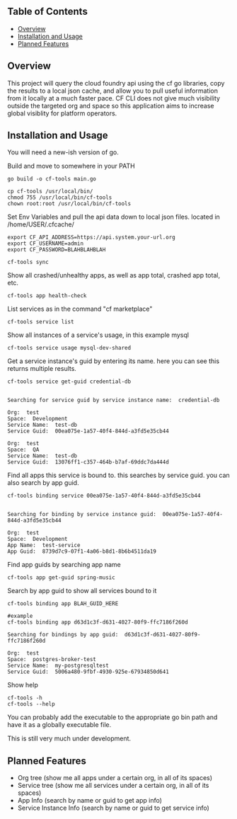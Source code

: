 ## Table of Contents
- [Overview](#overview)
- [Installation and Usage](#installation-and-usage)
- [Planned Features](#planned-features)

## Overview
This project will query the cloud foundry api using the cf go libraries, copy the results to a local json cache, and allow you to pull useful information from it locally at a much faster pace. CF CLI does not give much visibility outside the targeted org and space so this application aims to increase global visiblity for platform operators.

## Installation and Usage
You will need a new-ish version of go.

Build and move to somewhere in your PATH
```
go build -o cf-tools main.go

cp cf-tools /usr/local/bin/
chmod 755 /usr/local/bin/cf-tools
chown root:root /usr/local/bin/cf-tools
```

Set Env Variables and pull the api data down to local json files. located in /home/USER/.cfcache/
```
export CF_API_ADDRESS=https://api.system.your-url.org
export CF_USERNAME=admin
export CF_PASSWORD=BLAHBLAHBLAH

cf-tools sync
```

Show all crashed/unhealthy apps, as well as app total, crashed app total, etc.
```
cf-tools app health-check
```

List services as in the command "cf marketplace"
```
cf-tools service list
```

Show all instances of a service's usage, in this example mysql
```
cf-tools service usage mysql-dev-shared
```

Get a service instance's guid by entering its name. here you can see this returns multiple results.
```
cf-tools service get-guid credential-db                                                                                         


Searching for service guid by service instance name:  credential-db

Org:  test
Space:  Development
Service Name:  test-db
Service Guid:  00ea075e-1a57-40f4-844d-a3fd5e35cb44

Org:  test
Space:  QA
Service Name:  test-db
Service Guid:  13076ff1-c357-464b-b7af-69ddc7da444d
```

Find all apps this service is bound to. this searches by service guid. you can also search by app guid.
```
cf-tools binding service 00ea075e-1a57-40f4-844d-a3fd5e35cb44                                                                   


Searching for binding by service instance guid:  00ea075e-1a57-40f4-844d-a3fd5e35cb44

Org:  test
Space:  Development
App Name:  test-service
App Guid:  8739d7c9-07f1-4a06-b8d1-8b6b4511da19
```

Find app guids by searching app name
```
cf-tools app get-guid spring-music
```

Search by app guid to show all services bound to it
```
cf-tools binding app BLAH_GUID_HERE

#example
cf-tools binding app d63d1c3f-d631-4027-80f9-ffc7186f260d
                                                                        
Searching for bindings by app guid:  d63d1c3f-d631-4027-80f9-ffc7186f260d
                                       
Org:  test                                                        
Space:  postgres-broker-test                      
Service Name:  my-postgresqltest                                
Service Guid:  5006a480-9fbf-4930-925e-67934850d641
```

Show help
```
cf-tools -h
cf-tools --help
```

You can probably add the executable to the appropriate go bin path and have it as a globally executable file.

This is still very much under development.

## Planned Features
- Org tree (show me all apps under a certain org, in all of its spaces)
- Service tree (show me all services under a certain org, in all of its spaces)
- App Info (search by name or guid to get app info)
- Service Instance Info (search by name or guid to get service info)
